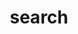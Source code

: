 ---
title: "search"
slug: "search"
layout: "search"
outputs:
    - html
    - json
menu:
    main:
        weight: 5
        params: 
            icon: search
---